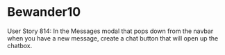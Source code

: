 # Bewander10
User Story 814: In the Messages modal that pops down from the navbar when you have a new message, create a chat  button that will open up the chatbox.
